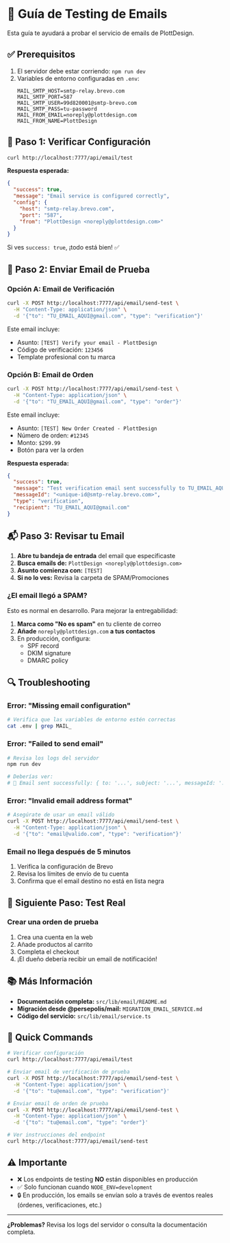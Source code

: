 # 📧 Guía de Testing de Emails

Esta guía te ayudará a probar el servicio de emails de PlottDesign.

## ✅ Prerequisitos

1. El servidor debe estar corriendo: `npm run dev`
2. Variables de entorno configuradas en `.env`:
   ```env
   MAIL_SMTP_HOST=smtp-relay.brevo.com
   MAIL_SMTP_PORT=587
   MAIL_SMTP_USER=99d820001@smtp-brevo.com
   MAIL_SMTP_PASS=tu-password
   MAIL_FROM_EMAIL=noreply@plottdesign.com
   MAIL_FROM_NAME=PlottDesign
   ```

## 🧪 Paso 1: Verificar Configuración

```bash
curl http://localhost:7777/api/email/test
```

**Respuesta esperada:**
```json
{
  "success": true,
  "message": "Email service is configured correctly",
  "config": {
    "host": "smtp-relay.brevo.com",
    "port": "587",
    "from": "PlottDesign <noreply@plottdesign.com>"
  }
}
```

Si ves `success: true`, ¡todo está bien! ✅

## 📨 Paso 2: Enviar Email de Prueba

### Opción A: Email de Verificación

```bash
curl -X POST http://localhost:7777/api/email/send-test \
  -H "Content-Type: application/json" \
  -d '{"to": "TU_EMAIL_AQUI@gmail.com", "type": "verification"}'
```

Este email incluye:
- Asunto: `[TEST] Verify your email - PlottDesign`
- Código de verificación: `123456`
- Template profesional con tu marca

### Opción B: Email de Orden

```bash
curl -X POST http://localhost:7777/api/email/send-test \
  -H "Content-Type: application/json" \
  -d '{"to": "TU_EMAIL_AQUI@gmail.com", "type": "order"}'
```

Este email incluye:
- Asunto: `[TEST] New Order Created - PlottDesign`
- Número de orden: `#12345`
- Monto: `$299.99`
- Botón para ver la orden

**Respuesta esperada:**
```json
{
  "success": true,
  "message": "Test verification email sent successfully to TU_EMAIL_AQUI@gmail.com",
  "messageId": "<unique-id@smtp-relay.brevo.com>",
  "type": "verification",
  "recipient": "TU_EMAIL_AQUI@gmail.com"
}
```

## 📬 Paso 3: Revisar tu Email

1. **Abre tu bandeja de entrada** del email que especificaste
2. **Busca emails de:** `PlottDesign <noreply@plottdesign.com>`
3. **Asunto comienza con:** `[TEST]`
4. **Si no lo ves:** Revisa la carpeta de SPAM/Promociones

### ¿El email llegó a SPAM?

Esto es normal en desarrollo. Para mejorar la entregabilidad:

1. **Marca como "No es spam"** en tu cliente de correo
2. **Añade** `noreply@plottdesign.com` **a tus contactos**
3. En producción, configura:
   - SPF record
   - DKIM signature
   - DMARC policy

## 🔍 Troubleshooting

### Error: "Missing email configuration"
```bash
# Verifica que las variables de entorno estén correctas
cat .env | grep MAIL_
```

### Error: "Failed to send email"
```bash
# Revisa los logs del servidor
npm run dev

# Deberías ver:
# 📧 Email sent successfully: { to: '...', subject: '...', messageId: '...' }
```

### Error: "Invalid email address format"
```bash
# Asegúrate de usar un email válido
curl -X POST http://localhost:7777/api/email/send-test \
  -H "Content-Type: application/json" \
  -d '{"to": "email@valido.com", "type": "verification"}'
```

### Email no llega después de 5 minutos
1. Verifica la configuración de Brevo
2. Revisa los límites de envío de tu cuenta
3. Confirma que el email destino no está en lista negra

## 🚀 Siguiente Paso: Test Real

### Crear una orden de prueba

1. Crea una cuenta en la web
2. Añade productos al carrito
3. Completa el checkout
4. ¡El dueño debería recibir un email de notificación!

## 📚 Más Información

- **Documentación completa:** `src/lib/email/README.md`
- **Migración desde @persepolis/mail:** `MIGRATION_EMAIL_SERVICE.md`
- **Código del servicio:** `src/lib/email/service.ts`

## 🎯 Quick Commands

```bash
# Verificar configuración
curl http://localhost:7777/api/email/test

# Enviar email de verificación de prueba
curl -X POST http://localhost:7777/api/email/send-test \
  -H "Content-Type: application/json" \
  -d '{"to": "tu@email.com", "type": "verification"}'

# Enviar email de orden de prueba
curl -X POST http://localhost:7777/api/email/send-test \
  -H "Content-Type: application/json" \
  -d '{"to": "tu@email.com", "type": "order"}'

# Ver instrucciones del endpoint
curl http://localhost:7777/api/email/send-test
```

## ⚠️ Importante

- ❌ Los endpoints de testing **NO** están disponibles en producción
- ✅ Solo funcionan cuando `NODE_ENV=development`
- 🔒 En producción, los emails se envían solo a través de eventos reales (órdenes, verificaciones, etc.)

---

**¿Problemas?** Revisa los logs del servidor o consulta la documentación completa.
